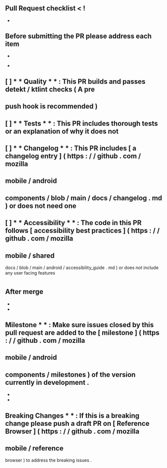 #
#
#
Pull
Request
checklist
<
!
-
-
Before
submitting
the
PR
please
address
each
item
-
-
>
-
[
]
*
*
Quality
*
*
:
This
PR
builds
and
passes
detekt
/
ktlint
checks
(
A
pre
-
push
hook
is
recommended
)
-
[
]
*
*
Tests
*
*
:
This
PR
includes
thorough
tests
or
an
explanation
of
why
it
does
not
-
[
]
*
*
Changelog
*
*
:
This
PR
includes
[
a
changelog
entry
]
(
https
:
/
/
github
.
com
/
mozilla
-
mobile
/
android
-
components
/
blob
/
main
/
docs
/
changelog
.
md
)
or
does
not
need
one
-
[
]
*
*
Accessibility
*
*
:
The
code
in
this
PR
follows
[
accessibility
best
practices
]
(
https
:
/
/
github
.
com
/
mozilla
-
mobile
/
shared
-
docs
/
blob
/
main
/
android
/
accessibility_guide
.
md
)
or
does
not
include
any
user
facing
features
#
#
#
After
merge
-
*
*
Milestone
*
*
:
Make
sure
issues
closed
by
this
pull
request
are
added
to
the
[
milestone
]
(
https
:
/
/
github
.
com
/
mozilla
-
mobile
/
android
-
components
/
milestones
)
of
the
version
currently
in
development
.
-
*
*
Breaking
Changes
*
*
:
If
this
is
a
breaking
change
please
push
a
draft
PR
on
[
Reference
Browser
]
(
https
:
/
/
github
.
com
/
mozilla
-
mobile
/
reference
-
browser
)
to
address
the
breaking
issues
.
